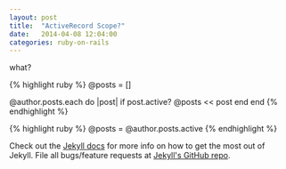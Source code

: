 ```yaml
---
layout: post
title:  "ActiveRecord Scope?"
date:   2014-04-08 12:04:00
categories: ruby-on-rails
---
```


what?

{% highlight ruby %}
@posts = []

@author.posts.each do |post|
  if post.active?
    @posts << post
  end
end
{% endhighlight %}

{% highlight ruby %}
@posts = @author.posts.active
{% endhighlight %}


Check out the [Jekyll docs][jekyll] for more info on how to get the most out of Jekyll. File all bugs/feature requests at [Jekyll's GitHub repo][jekyll-gh].

[jekyll-gh]: https://github.com/jekyll/jekyll
[jekyll]:    http://jekyllrb.com
